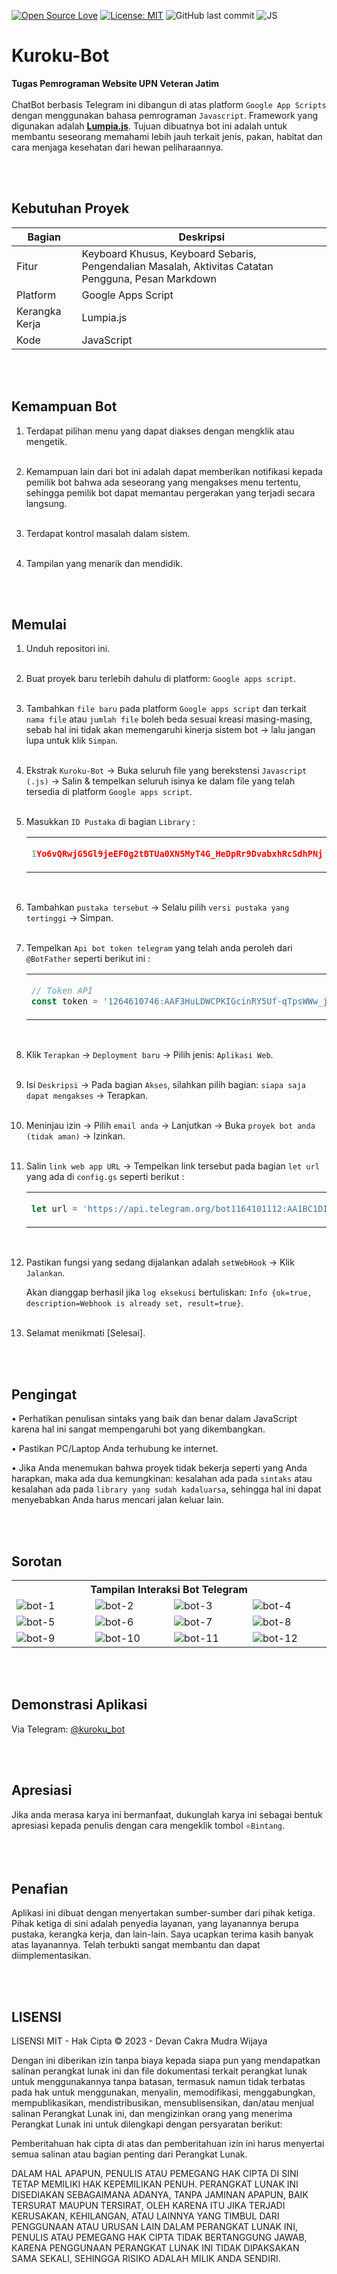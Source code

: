 [![Open Source Love](https://badges.frapsoft.com/os/v1/open-source.svg?style=flat)](https://github.com/ellerbrock/open-source-badges/)
[![License: MIT](https://img.shields.io/badge/License-MIT-blue.svg?logo=github&color=%23F7DF1E)](https://opensource.org/licenses/MIT)
![GitHub last commit](https://img.shields.io/github/last-commit/devancakra/Bot-Telegram-JS-Sederhana)
![JS](https://img.shields.io/badge/javascript%20-%23323330.svg?&style=flat&logo=javascript&logoColor=%23F7DF1E)

# Kuroku-Bot
<strong>Tugas Pemrograman Website UPN Veteran Jatim</strong><br><br>
ChatBot berbasis Telegram ini dibangun di atas platform ``` Google App Scripts ``` dengan menggunakan bahasa pemrograman ``` Javascript ```. Framework yang digunakan adalah <b><a href="https://lumpia.js.org/">Lumpia.js</a></b>. Tujuan dibuatnya bot ini adalah untuk membantu seseorang memahami lebih jauh terkait jenis, pakan, habitat dan cara menjaga kesehatan dari hewan peliharaannya.

<br><br>

## Kebutuhan Proyek
| Bagian | Deskripsi |
| --- | --- |
| Fitur | Keyboard Khusus, Keyboard Sebaris, Pengendalian Masalah, Aktivitas Catatan Pengguna, Pesan Markdown |
| Platform | Google Apps Script |
| Kerangka Kerja | Lumpia.js |
| Kode | JavaScript |

<br><br>

## Kemampuan Bot
1. Terdapat pilihan menu yang dapat diakses dengan mengklik atau mengetik.<br><br>

2. Kemampuan lain dari bot ini adalah dapat memberikan notifikasi kepada pemilik bot bahwa ada seseorang yang mengakses menu tertentu, sehingga pemilik bot dapat memantau pergerakan yang terjadi secara langsung.<br><br>

3. Terdapat kontrol masalah dalam sistem.<br><br>

4. Tampilan yang menarik dan mendidik.

<br><br>

## Memulai
1. Unduh repositori ini.<br><br>

2. Buat proyek baru terlebih dahulu di platform: ``` Google apps script ```.<br><br>
  
3. Tambahkan ``` file baru ``` pada platform ``` Google apps script ``` dan terkait ``` nama file ``` atau ``` jumlah file ``` boleh beda sesuai kreasi masing-masing, sebab hal ini tidak akan memengaruhi kinerja sistem bot -> lalu jangan lupa untuk klik ``` Simpan ```.<br><br>
  
4. Ekstrak ``` Kuroku-Bot ``` -> Buka seluruh file yang berekstensi ``` Javascript (.js) ``` -> Salin & tempelkan seluruh isinya ke dalam file yang telah tersedia di platform ``` Google apps script ```.<br><br>

5. Masukkan ``` ID Pustaka ``` di bagian ``` Library ``` :

   <table><tr><td width="810">
     
   ```js
   1Yo6vQRwjG5Gl9jeEF0g2tBTUa0XN5MyT4G_HeDpRr9DvabxhRcSdhPNj
   ```

   </td></tr></table><br>

6. Tambahkan ``` pustaka tersebut ``` -> Selalu pilih ``` versi pustaka yang tertinggi ``` -> Simpan.<br><br>
  
7. Tempelkan ``` Api bot token telegram ``` yang telah anda peroleh dari ``` @BotFather ``` seperti berikut ini :

   <table><tr><td width="810">
     
   ```js
   // Token API
   const token = '1264610746:AAF3HuLDWCPKIGcinRY5Uf-qTpsWWw_jN0K';
   ```

   </td></tr></table><br>

8. Klik ``` Terapkan ``` -> ``` Deployment baru ``` -> Pilih jenis: ``` Aplikasi Web ```.<br><br>
   
9. Isi ``` Deskripsi ``` -> Pada bagian ``` Akses ```, silahkan pilih bagian: ``` siapa saja dapat mengakses ``` -> Terapkan.<br><br>
   
10. Meninjau izin -> Pilih ``` email anda ``` -> Lanjutkan -> Buka ``` proyek bot anda (tidak aman) ``` -> Izinkan.<br><br>

11. Salin ``` link web app URL ``` -> Tempelkan link tersebut pada bagian ``` let url ``` yang ada di ``` config.gs ``` seperti berikut :

    <table><tr><td width="810">

    ```js
    let url = 'https://api.telegram.org/bot1164101112:AA1BC1DI/setwebhook?url=https://script.google.com/macros/s/AKfycbyKodePanjang/exec';
    ```

    </td></tr></table><br>

12. Pastikan fungsi yang sedang dijalankan adalah ``` setWebHook ``` -> Klik ``` Jalankan ```.

    Akan dianggap berhasil jika ``` log eksekusi ``` bertuliskan: ``` Info {ok=true, description=Webhook is already set, result=true} ```.<br><br>
   
13. Selamat menikmati [Selesai].

<br><br>

## Pengingat
• Perhatikan penulisan sintaks yang baik dan benar dalam JavaScript karena hal ini sangat mempengaruhi bot yang dikembangkan.

• Pastikan PC/Laptop Anda terhubung ke internet.

• Jika Anda menemukan bahwa proyek tidak bekerja seperti yang Anda harapkan, maka ada dua kemungkinan: kesalahan ada pada ``` sintaks ``` atau kesalahan ada pada ``` library yang sudah kadaluarsa ```, sehingga hal ini dapat menyebabkan Anda harus mencari jalan keluar lain.

<br><br>

## Sorotan
<table>
<tr>
<th colspan="4">Tampilan Interaksi Bot Telegram</th>
</tr>
<tr>
<td width="210"><img src="https://github.com/devancakra/Kuroku-Bot/assets/54527592/390824ae-f849-4763-ba49-44cbcaec1cea" alt="bot-1"></td>
<td width="210"><img src="https://github.com/devancakra/Kuroku-Bot/assets/54527592/17f73005-3e6a-48ed-a9ea-fc2e858be847" alt="bot-2"></td>
<td width="210"><img src="https://github.com/devancakra/Kuroku-Bot/assets/54527592/e9f0f167-5da1-40a5-8c92-5781de70d8af" alt="bot-3"></td>
<td width="210"><img src="https://github.com/devancakra/Kuroku-Bot/assets/54527592/150734e6-353c-4672-b646-0b50bfd82341" alt="bot-4"></td>
</tr>
<tr>
<td width="210"><img src="https://github.com/devancakra/Kuroku-Bot/assets/54527592/97747aac-4ecd-4f30-a011-997503441d2b" alt="bot-5"></td>
<td width="210"><img src="https://github.com/devancakra/Kuroku-Bot/assets/54527592/c1cd6313-c7ce-43d6-aa73-d65933b04590" alt="bot-6"></td>
<td width="210"><img src="https://github.com/devancakra/Kuroku-Bot/assets/54527592/e13e90a6-e8e2-43b4-9181-61f7adff7248" alt="bot-7"></td>
<td width="210"><img src="https://github.com/devancakra/Kuroku-Bot/assets/54527592/9ba07dfc-96d9-4885-974d-92545c6532c7" alt="bot-8"></td>
</tr>
<tr>
<td width="210"><img src="https://github.com/devancakra/Kuroku-Bot/assets/54527592/d75dd770-54da-49fa-adde-98f993d2dfa4" alt="bot-9"></td>
<td width="210"><img src="https://github.com/devancakra/Kuroku-Bot/assets/54527592/e2c4c8fe-4700-4a21-8435-85d345c88518" alt="bot-10"></td>
<td width="210"><img src="https://github.com/devancakra/Kuroku-Bot/assets/54527592/5b94ecf1-d5a4-425a-8076-34fbc848045c" alt="bot-11"></td>
<td width="210"><img src="https://github.com/devancakra/Kuroku-Bot/assets/54527592/dc8931f5-6e5a-4086-bb43-9e67a465daa7" alt="bot-12"></td>
</tr>
</table>

<br><br>

## Demonstrasi Aplikasi
Via Telegram: <a href="http://t.me/kuroku_bot">@kuroku_bot</a>

<br><br>

## Apresiasi
Jika anda merasa karya ini bermanfaat, dukunglah karya ini sebagai bentuk apresiasi kepada penulis dengan cara mengeklik tombol ``` ⭐Bintang ```.

<br><br>

## Penafian
Aplikasi ini dibuat dengan menyertakan sumber-sumber dari pihak ketiga. Pihak ketiga di sini adalah penyedia layanan, yang layanannya berupa pustaka, kerangka kerja, dan lain-lain. Saya ucapkan terima kasih banyak atas layanannya. Telah terbukti sangat membantu dan dapat diimplementasikan.

<br><br>

## LISENSI
LISENSI MIT - Hak Cipta © 2023 - Devan Cakra Mudra Wijaya

Dengan ini diberikan izin tanpa biaya kepada siapa pun yang mendapatkan salinan perangkat lunak ini dan file dokumentasi terkait perangkat lunak untuk menggunakannya tanpa batasan, termasuk namun tidak terbatas pada hak untuk menggunakan, menyalin, memodifikasi, menggabungkan, mempublikasikan, mendistribusikan, mensublisensikan, dan/atau menjual salinan Perangkat Lunak ini, dan mengizinkan orang yang menerima Perangkat Lunak ini untuk dilengkapi dengan persyaratan berikut:

Pemberitahuan hak cipta di atas dan pemberitahuan izin ini harus menyertai semua salinan atau bagian penting dari Perangkat Lunak.

DALAM HAL APAPUN, PENULIS ATAU PEMEGANG HAK CIPTA DI SINI TETAP MEMILIKI HAK KEPEMILIKAN PENUH. PERANGKAT LUNAK INI DISEDIAKAN SEBAGAIMANA ADANYA, TANPA JAMINAN APAPUN, BAIK TERSURAT MAUPUN TERSIRAT, OLEH KARENA ITU JIKA TERJADI KERUSAKAN, KEHILANGAN, ATAU LAINNYA YANG TIMBUL DARI PENGGUNAAN ATAU URUSAN LAIN DALAM PERANGKAT LUNAK INI, PENULIS ATAU PEMEGANG HAK CIPTA TIDAK BERTANGGUNG JAWAB, KARENA PENGGUNAAN PERANGKAT LUNAK INI TIDAK DIPAKSAKAN SAMA SEKALI, SEHINGGA RISIKO ADALAH MILIK ANDA SENDIRI.
